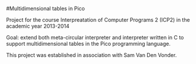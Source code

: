 #Multidimensional tables in Pico

Project for the course Interpreatation of Computer Programs 2 (ICP2) in the academic year 2013-2014

Goal: extend both meta-circular interpreter and interpreter written in C to support multidimensional tables in the Pico programming language.

This project was established in association with Sam Van Den Vonder.
